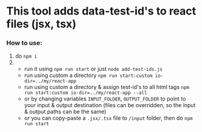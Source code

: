 # This tool adds data-test-id's to react files (jsx, tsx)
### How to use:
1) do `npm i`
2)  * run it using `npm run start` or just `node add-test-ids.js`
    * run using custom a directory `npm run start:custom io-dir=../my/react-app`
    * run using custom a directory & assign test-id's to all html tags 
`npm run start:custom io-dir=../my/react-app --all`
    * or by changing variables `INPUT_FOLDER`, `OUTPUT_FOLDER` to point to your input & output destination
(files can be overridden, so the input & output paths can be the same)
    * or you can copy-paste a `.jsx/.tsx` file to `/input` folder, then do `npm run start` 
